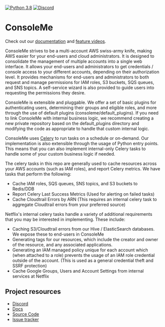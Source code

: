 [![Python 3.8](https://img.shields.io/badge/python-3.8-blue.svg)](https://www.python.org/downloads/release/python-386/)
[![Discord](https://img.shields.io/discord/730908778299523072?label=Discord&logo=discord&style=flat-square)](https://discord.gg/nQVpNGGkYu)

# ConsoleMe

Check out our [documentation](https://hawkins.gitbook.io/consoleme/) and [feature videos](https://hawkins.gitbook.io/consoleme/feature-videos).

ConsoleMe strives to be a multi-account AWS swiss-army knife, making AWS easier for your end-users and cloud administrators.
It is designed to consolidate the management of multiple accounts into a single web interface. It allows your end-users
and administrators to get credentials / console access to your different accounts, depending on their authorization
level. It provides mechanisms for end-users and administrators to both request and manage permissions for IAM roles,
S3 buckets, SQS queues, and SNS topics. A self-service wizard is also provided to guide users into requesting the
permissions they desire.

ConsoleMe is extensible and pluggable. We offer a set of basic plugins for authenticating users, determining their
groups and eligible roles, and more through the use of default plugins (consoleme/default_plugins).
If you need to link ConsoleMe with internal business logic, we recommend creating a new private repository
based on the default_plugins directory and modifying the code as appropriate to handle that custom internal logic.

ConsoleMe uses [Celery](https://github.com/celery/celery/) to run tasks on a schedule or on-demand. Our implementation
is also extensible through the usage of Python entry points. This means that you can also implement internal-only
Celery tasks to handle some of your custom business logic if needed.

The celery tasks in this repo are generally used to cache resources across your AWS accounts (such as IAM roles),
and report Celery metrics. We have tasks that perform the following:

- Cache IAM roles, SQS queues, SNS topics, and S3 buckets to Redis/DDB
- Report Celery Last Success Metrics (Used for alerting on failed tasks)
- Cache Cloudtrail Errors by ARN (This requires an internal celery task to aggregate Cloudtrail errors from your
  preferred source)

Netflix's internal celery tasks handle a variety of additional requirements that you may
be interested in implementing. These include:

- Caching S3/Cloudtrail errors from our Hive / ElasticSearch databases. We expose these to end-users in ConsoleMe
- Generating tags for our resources, which include the creator and owner of the resource, and any associated applications.
- Generating an IAM managed policy unique for each account which (when attached to a role) prevents the usage of an IAM
  role credential outside of the account. (This is used as a general credential theft and SSRF protection)
- Cache Google Groups, Users and Account Settings from internal services at Netflix

## Project resources

- [Discord](https://discord.gg/nQVpNGGkYu)
- [Docs](https://hawkins.gitbook.io/consoleme/)
- [Source Code](https://github.com/netflix/consoleme)
- [Issue tracker](https://github.com/netflix/consoleme/issues)
